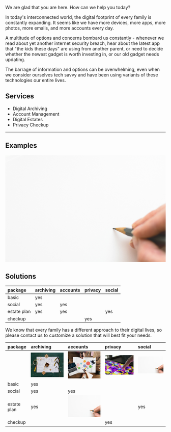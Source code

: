 
We are glad that you are here. How can we help you today?

In today's interconnected world, the digital footprint of every family
is constantly expanding. It seems like we have more devices, more
apps, more photos, more emails, and more accounts every day.

A multitude of options and concerns bombard us constantly - whenever
we read about yet another internet security breach, hear about the
latest app that "the kids these days" are using from another parent,
or need to decide whether the newest gadget is worth investing in, or
our old gadget needs updating.

The barrage of information and options can be overwhelming, even when
we consider ourselves tech savvy and have been using variants of these
technologies our entire lives.

## Services

* Digital Archiving
* Account Management
* Digital Estates
* Privacy Checkup

* * *

## Examples

![single pencil canvas](/assets/img/empty-canvas-one-pencil-316466.jpg)


## Solutions

| package      | archiving | accounts | privacy | social |
|:-------------|:----------|:---------|:--------|:-------|
| basic        | yes       |	      |         |        |
| social       | yes       | yes      |         |        |
| estate plan  | yes       | yes      |         | yes    |
| checkup      | 	   |	      | yes     |        |

We know that every family has a different approach to their digital
lives, so please contact us to customize a solution that will best fit
your needs.

| package      | archiving | accounts | privacy | social |
|:-------------|:----------|:---------|:--------|:-------|
|  | ![lots to archive](/assets/img/assemble-pieces-plan-and-tools-1178498.jpg) | ![many overlapping accounts](/assets/img/overlapping-accounts-camera-1391374.jpg) | ![clicking a new app](/assets/img/clicking-app-433617.jpg) | ![single pencil canvas](/assets/img/empty-canvas-one-pencil-316466.jpg) |
| basic        | yes       |	      |         |        |
| social       | yes       | yes      |         |        |
| estate plan  | yes       | ![single pencil canvas](/assets/img/empty-canvas-one-pencil-316466.jpg)      |         | yes    |
| checkup      | 	   |	      | yes     |        |

